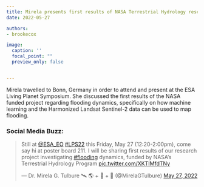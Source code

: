 ```yaml
---
title: Mirela presents first results of NASA Terrestrial Hydrology research at the ESA Living Planet Symposium
date: 2022-05-27

authors:
- brookecox

image:
  caption: ''
  focal_point: ""
  preview_only: false


---
```


Mirela travelled to Bonn, Germany in order to attend and present at the ESA Living Planet Symposium. She discussed the first results of the NASA funded project regarding flooding dynamics, specifically on how machine learning and the Harmonized Landsat Sentinel-2 data can be used to map flooding. 

### Social Media Buzz:

<blockquote class="twitter-tweet"><p lang="en" dir="ltr">Still at <a href="https://twitter.com/ESA_EO?ref_src=twsrc%5Etfw">@ESA_EO</a> <a href="https://twitter.com/hashtag/LPS22?src=hash&amp;ref_src=twsrc%5Etfw">#LPS22</a> this Friday, May 27 (12:20-2:00pm), come say hi at poster board 211. I will be sharing first results of our research project investigating <a href="https://twitter.com/hashtag/flooding?src=hash&amp;ref_src=twsrc%5Etfw">#flooding</a> dynamics, funded by NASA’s Terrestrial Hydrology Program <a href="https://t.co/XKTIMfdTNy">pic.twitter.com/XKTIMfdTNy</a></p>&mdash; Dr. Mirela G. Tulbure 🛰 🌎 + 🐍 + 🌊 (@MirelaGTulbure) <a href="https://twitter.com/MirelaGTulbure/status/1530092824561168387?ref_src=twsrc%5Etfw">May 27, 2022</a></blockquote> <script async src="https://platform.twitter.com/widgets.js" charset="utf-8"></script>

